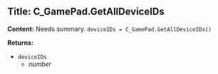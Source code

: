 ## Title: C_GamePad.GetAllDeviceIDs

**Content:**
Needs summary.
`deviceIDs = C_GamePad.GetAllDeviceIDs()`

**Returns:**
- `deviceIDs`
  - *number*